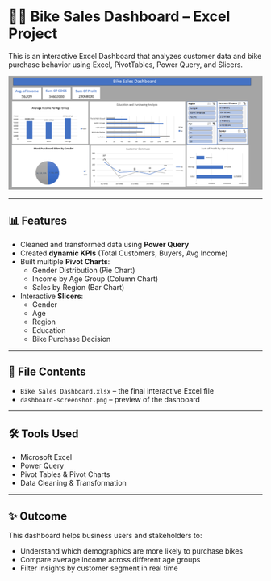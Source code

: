 # 🚴‍♂️ Bike Sales Dashboard – Excel Project

This is an interactive Excel Dashboard that analyzes customer data and bike purchase behavior using Excel, PivotTables, Power Query, and Slicers.

![Dashboard Screenshot](https://github.com/MoHossam74/bike-sales-dashboard/blob/main/bike-sales-dashboard.png?raw=true)

---

## 📊 Features

- Cleaned and transformed data using **Power Query**
- Created **dynamic KPIs** (Total Customers, Buyers, Avg Income)
- Built multiple **Pivot Charts**:
  - Gender Distribution (Pie Chart)
  - Income by Age Group (Column Chart)
  - Sales by Region (Bar Chart)
- Interactive **Slicers**:
  - Gender
  - Age
  - Region
  - Education
  - Bike Purchase Decision

---

## 📁 File Contents

- `Bike Sales Dashboard.xlsx` – the final interactive Excel file
- `dashboard-screenshot.png` – preview of the dashboard

---

## 🛠 Tools Used

- Microsoft Excel
- Power Query
- Pivot Tables & Pivot Charts
- Data Cleaning & Transformation

---

## ✨ Outcome

This dashboard helps business users and stakeholders to:
- Understand which demographics are more likely to purchase bikes
- Compare average income across different age groups
- Filter insights by customer segment in real time
